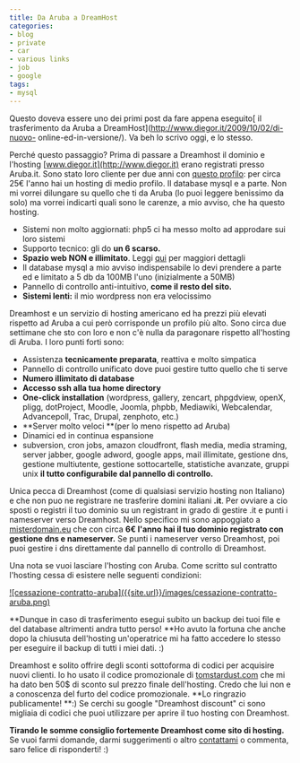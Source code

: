 ```yaml
---
title: Da Aruba a DreamHost
categories:
- blog
- private
- car
- various links
- job
- google
tags:
- mysql
---
```

Questo doveva essere uno dei primi post da fare appena eseguito[ il
trasferimento da Aruba a DreamHost](http://www.diegor.it/2009/10/02/di-nuovo-
online-ed-in-versione/). Va beh lo scrivo oggi, e lo stesso.

Perché questo passaggio? Prima di passare a Dreamhost il dominio e l'hosting
[www.diegor.it](http://www.diegor.it) erano registrati presso Aruba.it. Sono
stato loro cliente per due anni con [questo
profilo](http://hosting.aruba.it/hosting_con_spazio.asp?offerta=2): per circa
25€ l'anno hai un hosting di medio profilo. Il database mysql e a parte. Non
mi vorrei dilungare su quello che ti da Aruba (lo puoi leggere benissimo da
solo) ma vorrei indicarti quali sono le carenze, a mio avviso, che ha questo
hosting.

  * Sistemi non molto aggiornati: php5 ci ha messo molto ad approdare sui loro sistemi
  * Supporto tecnico: gli do **un 6 scarso.**
  * **Spazio web NON e illimitato**. Leggi [qui](http://www.diegor.it/?s=aruba) per maggiori dettagli
  * Il database mysql a mio avviso indispensabile lo devi prendere a parte ed e limitato a 5 db da 100MB l'uno (inizialmente a 50MB)
  * Pannello di controllo anti-intuitivo, **come il resto del sito.**
  * **Sistemi lenti:** il mio wordpress non era velocissimo
  

  
Dreamhost e un servizio di hosting americano ed ha prezzi più elevati rispetto
ad Aruba a cui però corrisponde un profilo più alto. Sono circa due settimane
che sto con loro e non c'è nulla da paragonare rispetto all'hosting di Aruba.
I loro punti forti sono:

  * Assistenza **tecnicamente preparata**, reattiva e molto simpatica
  * Pannello di controllo unificato dove puoi gestire tutto quello che ti serve
  * **Numero illimitato di database**
  * **Accesso ssh alla tua home directory**
  * **One-click installation** (wordpress, gallery, zencart, phpgdview, openX, pligg, dotProject, Moodle, Joomla, phpbb, Mediawiki, Webcalendar, Advancepoll, Trac, Drupal, zenphoto, etc.)
  * **Server molto veloci **(per lo meno rispetto ad Aruba)
  * Dinamici ed in continua espansione
  * subversion, cron jobs, amazon cloudfront, flash media, media straming, server jabber, google adword, google apps, mail illimitate, gestione dns, gestione multiutente, gestione sottocartelle, statistiche avanzate, gruppi unix **il tutto configurabile dal pannello di controllo.**
  

  
Unica pecca di Dreamhost (come di qualsiasi servizio hosting non Italiano) e
che non puo ne registrare ne trasferire domini italiani **.it**. Per ovviare a
cio sposti o registri il tuo dominio su un registrant in grado di gestire .it
e punti i nameserver verso Dreamhost. Nello specifico mi sono appoggiato a
[misterdomain.eu](http://misterdomain.eu) che con circa **6€ l'anno hai il tuo
dominio registrato con gestione dns e nameserver.** Se punti i nameserver
verso Dreamhost, poi puoi gestire i dns direttamente dal pannello di controllo
di Dreamhost.

Una nota se vuoi lasciare l'hosting con Aruba. Come scritto sul contratto
l'hosting cessa di esistere nelle seguenti condizioni:

[![cessazione-contratto-aruba]({{site.url}}/images/cessazione-contratto-
aruba.png)]({{site.url}}/images/cessazione-contratto-aruba.png)

**Dunque in caso di trasferimento esegui subito un backup dei tuoi file e del database altrimenti andra tutto perso! **Ho avuto la fortuna che anche dopo la chiusuta dell'hosting un'operatrice mi ha fatto accedere lo stesso per eseguire il backup di tutti i miei dati. :)

Dreamhost e solito offrire degli sconti sottoforma di codici per acquisire
nuovi clienti. Io ho usato il codice promozionale di
[tomstardust.com](tomstardust.com) che mi ha dato ben 50$ di sconto sul prezzo
finale dell'hosting. Credo che lui non e a conoscenza del furto del codice
promozionale. **Lo ringrazio publicamente! **:) Se cerchi su google "Dreamhost
discount" ci sono migliaia di codici che puoi utilizzare per aprire il tuo
hosting con Dreamhost.

**Tirando le somme consiglio fortemente Dreamhost come sito di hosting.** Se vuoi farmi domande, darmi suggerimenti o altro [contattami](http://www.diegor.it/chi-e-diegor/) o commenta, saro felice di risponderti! :)

